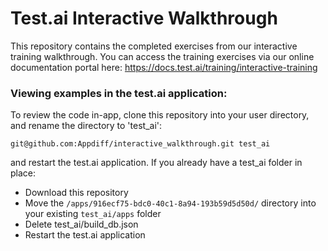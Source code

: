 # Test.ai Interactive Walkthrough

This repository contains the completed exercises from our interactive training walkthrough. You can access the training exercises via our online documentation portal here:
https://docs.test.ai/training/interactive-training


### Viewing examples in the test.ai application:
To review the code in-app, clone this repository into your user directory, and rename the directory to 'test_ai':

`git@github.com:Appdiff/interactive_walkthrough.git test_ai`

and restart the test.ai application. If you already have a test_ai folder in place:

- Download this repository
- Move the `/apps/916ecf75-bdc0-40c1-8a94-193b59d5d50d/` directory into your existing `test_ai/apps` folder
- Delete test_ai/build_db.json
- Restart the test.ai application
